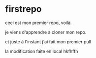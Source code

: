 # firstrepo

ceci est mon premier repo, voilà.

je viens d'apprendre à cloner mon repo.

et juste à l'instant j'ai fait mon premier pull

la modification faite en local
hkfhffh
